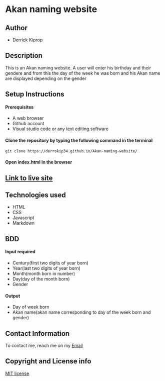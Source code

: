 # Akan naming website

## Author
- Derrick Kiprop

## Description

This is an Akan naming website. A user will enter his birthday and their gendere and from this the day of the week he was born and his Akan name are displayed depending on the gender

## Setup Instructions
#### Prerequisites
- A web browser
- Github account
- Visual studio code or any text editing software

#### Clone the repository by typing the following command in the terminal
`git clone https://derrokip34.github.io/Akan-naming-website/`

#### Open index.html in the browser

## [Link to live site](https://derrokip34.github.io/Akan-naming-website/)

## Technologies used
- HTML
- CSS
- Javascript
- Markdown

## BDD
#### Input required
- Century(first two digits of year born)
- Year(last two digits of year born)
- Month(month born in number)
- Day(day of the month born)
- Gender

#### Output
- Day of week born
- Akan name(akan name corresponding to day of the week born and gender)

## Contact Information
To contact me, reach me on my [Email](derrickip34@gmail.com)

## Copyright and License info

[MIT license](https://github.com/derrokip34/Akan-naming-website/blob/master/license.md)